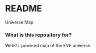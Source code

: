 # README #

Universe Map

### What is this repository for? ###

WebGL powered map of the EVE universe.

